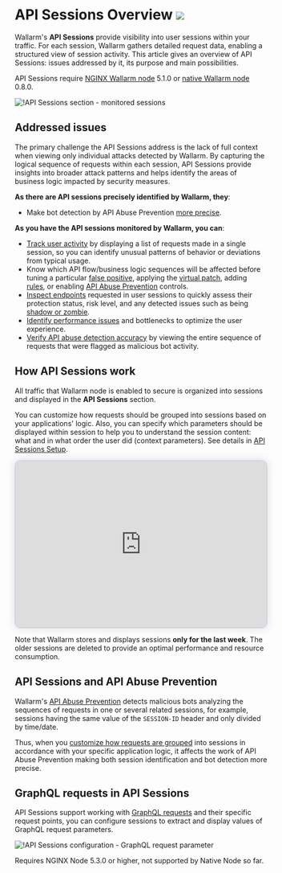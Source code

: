 # API Sessions Overview <a href="../../about-wallarm/subscription-plans/#waap-and-advanced-api-security"><img src="../../images/api-security-tag.svg" style="border: none;"></a>

Wallarm's **API Sessions** provide visibility into user sessions within your traffic. For each session, Wallarm gathers detailed request data, enabling a structured view of session activity. This article gives an overview of API Sessions: issues addressed by it, its purpose and main possibilities.

API Sessions require [NGINX Wallarm node](../installation/nginx-native-node-internals.md#nginx-node) 5.1.0 or [native Wallarm node](../installation/nginx-native-node-internals.md#native-node) 0.8.0.

![!API Sessions section - monitored sessions](../images/api-sessions/api-sessions.png)

## Addressed issues

The primary challenge the API Sessions address is the lack of full context when viewing only individual attacks detected by Wallarm. By capturing the logical sequence of requests within each session, API Sessions provide insights into broader attack patterns and helps identify the areas of business logic impacted by security measures.

**As there are API sessions precisely identified by Wallarm, they**:

* Make bot detection by API Abuse Prevention [more precise](#api-sessions-and-api-abuse-prevention).

**As you have the API sessions monitored by Wallarm, you can**:

* [Track user activity](exploring.md#full-context-of-threat-actor-activities) by displaying a list of requests made in a single session, so you can identify unusual patterns of behavior or deviations from typical usage.
* Know which API flow/business logic sequences will be affected before tuning a particular [false positive](../about-wallarm/protecting-against-attacks.md#false-positives), applying the [virtual patch](../user-guides/rules/vpatch-rule.md), adding [rules](../user-guides/rules/rules.md), or enabling [API Abuse Prevention](../api-abuse-prevention/overview.md) controls.
* [Inspect endpoints](exploring.md) requested in user sessions to quickly assess their protection status, risk level, and any detected issues such as being [shadow or zombie](../api-discovery/rogue-api.md).
* [Identify performance issues](exploring.md#identifying-performance-issues) and bottlenecks to optimize the user experience.
* [Verify API abuse detection accuracy](exploring.md#verifying-api-abuse-detection-accuracy) by viewing the entire sequence of requests that were flagged as malicious bot activity.

## How API Sessions work

All traffic that Wallarm node is enabled to secure is organized into sessions and displayed in the **API Sessions** section.

You can customize how requests should be grouped into sessions based on your applications' logic. Also, you can specify which parameters should be displayed within session to help you to understand the session content: what and in what order the user did (context parameters). See details in [API Sessions Setup](setup.md).

<div>
  <script async src="https://js.storylane.io/js/v2/storylane.js"></script>
  <div class="sl-embed" style="position:relative;padding-bottom:calc(61.36% + 25px);width:100%;height:0;transform:scale(1)">
    <iframe loading="lazy" class="sl-demo" src="https://wallarm.storylane.io/demo/4awxsghrjc8u?embed=inline" name="sl-embed" allow="fullscreen" allowfullscreen style="position:absolute;top:0;left:0;width:100%!important;height:100%!important;border:1px solid rgba(63,95,172,0.35);box-shadow: 0px 0px 18px rgba(26, 19, 72, 0.15);border-radius:10px;box-sizing:border-box;"></iframe>
  </div>
</div>

Note that Wallarm stores and displays sessions **only for the last week**. The older sessions are deleted to provide an optimal performance and resource consumption.

## API Sessions and API Abuse Prevention

Wallarm's [API Abuse Prevention](../api-abuse-prevention/overview.md) detects malicious bots analyzing the sequences of requests in one or several related sessions, for example, sessions having the same value of the `SESSION-ID` header and only divided by time/date.

Thus, when you [customize how requests are grouped](setup.md#session-grouping) into sessions in accordance with your specific application logic, it affects the work of API Abuse Prevention making both session identification and bot detection more precise.

## GraphQL requests in API Sessions

API Sessions support working with [GraphQL requests](../user-guides/rules/request-processing.md#gql) and their specific request points, you can configure sessions to extract and display values of GraphQL request parameters.

![!API Sessions configuration - GraphQL request parameter](../images/api-sessions/api-sessions-graphql.png)

Requires NGINX Node 5.3.0 or higher, not supported by Native Node so far.
